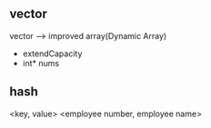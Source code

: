 ## vector
vector --> improved array(Dynamic Array)  
- extendCapacity 
- int* nums

## hash
<key, value>
<employee number, employee name>